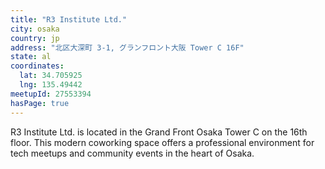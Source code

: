 ```yaml
---
title: "R3 Institute Ltd."
city: osaka
country: jp
address: "北区大深町 3-1, グランフロント大阪 Tower C 16F"
state: al
coordinates:
  lat: 34.705925
  lng: 135.49442
meetupId: 27553394
hasPage: true
---
```


R3 Institute Ltd. is located in the Grand Front Osaka Tower C on the 16th floor. This modern coworking space offers a professional environment for tech meetups and community events in the heart of Osaka.
